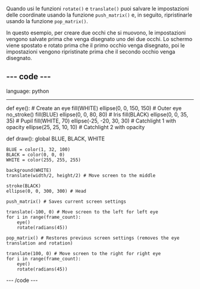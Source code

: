Quando usi le funzioni `rotate()` e `translate()` puoi salvare le impostazioni delle coordinate usando la funzione `push_matrix()` e, in seguito, ripristinarle usando la funzione `pop_matrix()`.

In questo esempio, per creare due occhi che si muovono, le impostazioni vengono salvate prima che venga disegnato uno dei due occhi. Lo schermo viene spostato e rotato prima che il primo occhio venga disegnato, poi le impostazioni vengono ripristinate prima che il secondo occhio venga disegnato.

--- code ---
---
language: python

---

def eye(): # Create an eye fill(WHITE) ellipse(0, 0, 150, 150) # Outer eye no_stroke() fill(BLUE) ellipse(0, 0, 80, 80) # Iris fill(BLACK) ellipse(0, 0, 35, 35) # Pupil fill(WHITE, 70) ellipse(-25, -20, 30, 30) # Catchlight 1 with opacity ellipse(25, 25, 10, 10) # Catchlight 2 with opacity

def draw(): global BLUE, BLACK, WHITE

    BLUE = color(1, 32, 100)
    BLACK = color(0, 0, 0)
    WHITE = color(255, 255, 255)
    
    background(WHITE)
    translate(width/2, height/2) # Move screen to the middle
    
    stroke(BLACK)
    ellipse(0, 0, 300, 300) # Head
    
    push_matrix() # Saves current screen settings
    
    translate(-100, 0) # Move screen to the left for left eye
    for i in range(frame_count):
        eye()
        rotate(radians(45))
    
    pop_matrix() # Restores previous screen settings (removes the eye translation and rotation)
    
    translate(100, 0) # Move screen to the right for right eye
    for i in range(frame_count):
        eye()
        rotate(radians(45))

--- /code ---

